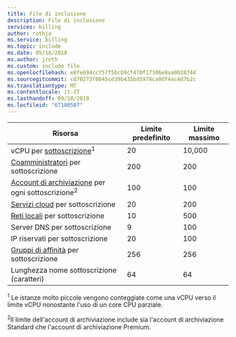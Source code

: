 ```yaml
---
title: File di inclusione
description: File di inclusione
services: billing
author: rothja
ms.service: billing
ms.topic: include
ms.date: 05/18/2018
ms.author: jroth
ms.custom: include file
ms.openlocfilehash: e8fe694cc757f5bcb9cf470f17306e8aa0028744
ms.sourcegitcommit: cd70273f0845cd39b435bd5978ca0df4ac4d7b2c
ms.translationtype: MT
ms.contentlocale: it-IT
ms.lasthandoff: 09/18/2019
ms.locfileid: "67180507"
---
```

| Risorsa | Limite predefinito | Limite massimo |
| --- | --- | --- |
| vCPU per [sottoscrizione](../articles/billing-buy-sign-up-azure-subscription.md)<sup>1</sup> |20 |10,000 |
| [Coamministratori](../articles/billing-add-change-azure-subscription-administrator.md) per sottoscrizione |200 |200 |
| [Account di archiviazione](../articles/storage/common/storage-create-storage-account.md) per ogni sottoscrizione<sup>2</sup> |100 |100 |
| [Servizi cloud](../articles/cloud-services/cloud-services-choose-me.md) per sottoscrizione |20 |200 |
| [Reti locali](/previous-versions/azure/reference/jj157100(v=azure.100)) per sottoscrizione |10 |500 |
| Server DNS per sottoscrizione |9 |100 |
| IP riservati per sottoscrizione |20 |100 |
| [Gruppi di affinità](../articles/virtual-network/virtual-networks-migrate-to-regional-vnet.md) per sottoscrizione |256 |256 |
| Lunghezza nome sottoscrizione (caratteri) | 64 | 64 |

<sup>1</sup> Le istanze molto piccole vengono conteggiate come una vCPU verso il limite vCPU nonostante l'uso di un core CPU parziale.

<sup>2</sup>Il limite dell'account di archiviazione include sia l'account di archiviazione Standard che l'account di archiviazione Premium. 

